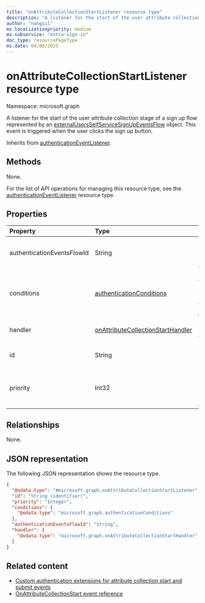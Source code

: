 ```yaml
---
title: "onAttributeCollectionStartListener resource type"
description: "A listener for the start of the user attribute collection stage of a sign up flow represented by an externalUsersSelfServiceSignUpEventsFlow object."
author: "nanguil"
ms.localizationpriority: medium
ms.subservice: "entra-sign-in"
doc_type: resourcePageType
ms.date: 04/08/2025
---
```


# onAttributeCollectionStartListener resource type

Namespace: microsoft.graph

A listener for the start of the user attribute collection stage of a sign up flow represented by an [externalUsersSelfServiceSignUpEventsFlow](../resources/externalusersselfservicesignupeventsflow.md) object. This event is triggered when the user clicks the sign up button.

Inherits from [authenticationEventListener](../resources/authenticationeventlistener.md).

## Methods
None.

For the list of API operations for managing this resource type, see the [authenticationEventListener](../resources/authenticationeventlistener.md) resource type.

## Properties
|Property|Type|Description|
|:---|:---|:---|
|authenticationEventsFlowId|String|The identifier of the authenticationEventsFlow object. Inherited from [authenticationEventListener](../resources/authenticationeventlistener.md).|
|conditions|[authenticationConditions](../resources/authenticationconditions.md)|The conditions on which this authenticationEventListener should trigger. Inherited from [authenticationEventListener](../resources/authenticationeventlistener.md).|
|handler|[onAttributeCollectionStartHandler](../resources/onattributecollectionstarthandler.md)|Configuration for what to invoke if the event resolves to this listener.|
|id|String|Identifier for this authenticationEventListener. Inherited from [entity](../resources/entity.md).|
|priority|Int32|The priority of this handler. Between 0 (lower priority) and 1000 (higher priority). Inherited from [authenticationEventListener](../resources/authenticationeventlistener.md).|

## Relationships
None.

## JSON representation
The following JSON representation shows the resource type.
<!-- {
  "blockType": "resource",
  "keyProperty": "id",
  "@odata.type": "microsoft.graph.onAttributeCollectionStartListener",
  "baseType": "microsoft.graph.authenticationEventListener",
  "openType": false
}
-->
``` json
{
  "@odata.type": "#microsoft.graph.onAttributeCollectionStartListener",
  "id": "String (identifier)",
  "priority": "Integer",
  "conditions": {
    "@odata.type": "microsoft.graph.authenticationConditions"
  },
  "authenticationEventsFlowId": "String",
  "handler": {
    "@odata.type": "microsoft.graph.onAttributeCollectionStartHandler"
  }
}
```

## Related content

- [Custom authentication extensions for attribute collection start and submit events](/entra/identity-platform/custom-extension-attribute-collection)
- [OnAttributeCollectionStart event reference](/entra/identity-platform/custom-extension-onattributecollectionstart-reference)
